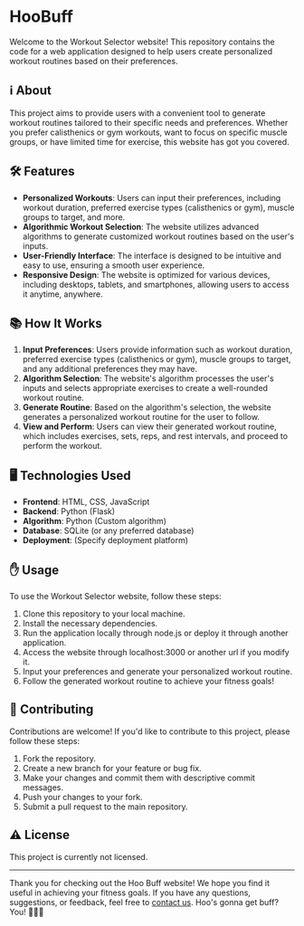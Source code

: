 # HooBuff 

Welcome to the Workout Selector website! This repository contains the code for a web application designed to help users create personalized workout routines based on their preferences.

## ℹ️ About

This project aims to provide users with a convenient tool to generate workout routines tailored to their specific needs and preferences. Whether you prefer calisthenics or gym workouts, want to focus on specific muscle groups, or have limited time for exercise, this website has got you covered.

## 🛠️ Features

- **Personalized Workouts**: Users can input their preferences, including workout duration, preferred exercise types (calisthenics or gym), muscle groups to target, and more.
- **Algorithmic Workout Selection**: The website utilizes advanced algorithms to generate customized workout routines based on the user's inputs.
- **User-Friendly Interface**: The interface is designed to be intuitive and easy to use, ensuring a smooth user experience.
- **Responsive Design**: The website is optimized for various devices, including desktops, tablets, and smartphones, allowing users to access it anytime, anywhere.

## 📚 How It Works

1. **Input Preferences**: Users provide information such as workout duration, preferred exercise types (calisthenics or gym), muscle groups to target, and any additional preferences they may have.
2. **Algorithm Selection**: The website's algorithm processes the user's inputs and selects appropriate exercises to create a well-rounded workout routine.
3. **Generate Routine**: Based on the algorithm's selection, the website generates a personalized workout routine for the user to follow.
4. **View and Perform**: Users can view their generated workout routine, which includes exercises, sets, reps, and rest intervals, and proceed to perform the workout.

## 🖥️ Technologies Used

- **Frontend**: HTML, CSS, JavaScript
- **Backend**: Python (Flask)
- **Algorithm**: Python (Custom algorithm)
- **Database**: SQLite (or any preferred database)
- **Deployment**: (Specify deployment platform)

## ✋ Usage

To use the Workout Selector website, follow these steps:

1. Clone this repository to your local machine.
2. Install the necessary dependencies.
3. Run the application locally through node.js or deploy it through another application.
4. Access the website through localhost:3000 or another url if you modify it.
5. Input your preferences and generate your personalized workout routine.
6. Follow the generated workout routine to achieve your fitness goals!

## 🤝 Contributing

Contributions are welcome! If you'd like to contribute to this project, please follow these steps:

1. Fork the repository.
2. Create a new branch for your feature or bug fix.
3. Make your changes and commit them with descriptive commit messages.
4. Push your changes to your fork.
5. Submit a pull request to the main repository.

## ⚠️ License

This project is currently not licensed.

---

Thank you for checking out the Hoo Buff website! We hope you find it useful in achieving your fitness goals. If you have any questions, suggestions, or feedback, feel free to [contact us](dhwa0301@gmail.com). Hoo's gonna get buff? You! 🏋️‍♂️💪
